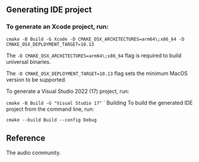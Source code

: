 ## Generating IDE project

### To generate an Xcode project, run:

```
cmake -B Build -G Xcode -D CMAKE_OSX_ARCHITECTURES=arm64\;x86_64 -D CMAKE_OSX_DEPLOYMENT_TARGET=10.13
```

The `-D CMAKE_OSX_ARCHITECTURES=arm64\;x86_64` flag is required to build universal binaries.

The `-D CMAKE_OSX_DEPLOYMENT_TARGET=10.13` flag sets the minimum MacOS version to be supported.

To generate a Visual Studio 2022 (17) project, run:

`cmake -B Build -G "Visual Studio 17"`
`
Building
To build the generated IDE project from the command line, run:

`cmake --build Build --config Debug`

## Reference

The audio community.